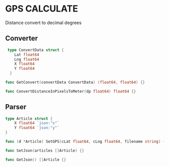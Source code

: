 # GPS CALCULATE

Distance convert to decimal degrees

## Converter

```go
 type ConvertData struct {
    Lat float64
    Lng float64
    X float64
    Y float64
  }

func GetConvert(convertData ConvertData) (float64, float64) {}

func ConvertDistanceInPixelsToMeter(dp float64) float64 {}
```

## Parser

```go
type Article struct {
	X float64 `json:"x"`
	Y float64 `json:"y"`
}

func (d *Article) SetGPS(cLat float64, cLng float64, filename string) {}

func SetJson(articles []Article) {}

func GetJson() []Article {}
```
